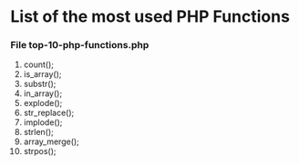 # List of the most used PHP Functions

### File top-10-php-functions.php

1. count();
2. is_array();
3. substr();
4. in_array();
5. explode();
6. str_replace();
7. implode();
8. strlen();
9. array_merge();
10. strpos();
